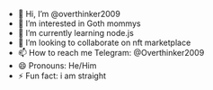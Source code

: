 - 👋 Hi, I’m @overthinker2009
- 👀 I’m interested in Goth mommys
- 🌱 I’m currently learning node.js
- 💞️ I’m looking to collaborate on nft marketplace
- 📫 How to reach me Telegram: @Overthinker2009 
- 😄 Pronouns: He/Him
- ⚡ Fun fact: i am straight

<!---
overthinker2009/overthinker2009 is a ✨ special ✨ repository because its `README.md` (this file) appears on your GitHub profile.
You can click the Preview link to take a look at your changes.
--->
